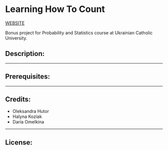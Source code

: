 # Learning How To Count
[WEBSITE](http://learninghowtocount.pythonanywhere.com)

Bonus project for Probability and Statistics course at Ukrainian Catholic University.



## Description:

---

## Prerequisites:

---

## Credits:
* Oleksandra Hutor
* Halyna Koziak
* Daria Omelkina

---

## License:
